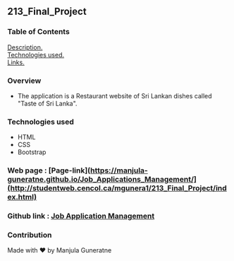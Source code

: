 ## 213_Final_Project

### Table of Contents
[ Description. ](#overview) <br />
[ Technologies used. ](#tech) <br />
[ Links. ](#links)

<a name="overview"></a>
### Overview

* The application is a Restaurant website of Sri Lankan dishes called "Taste of Sri Lanka".
   
<a name="tech"></a>
### Technologies used

* HTML
* CSS
* Bootstrap

<a name="links"></a>
### Web page : [Page-link](https://manjula-guneratne.github.io/Job_Applications_Management/](http://studentweb.cencol.ca/mgunera1/213_Final_Project/index.html)
### Github link : [Job Application Management](https://github.com/manjula-guneratne/213_Final_Project)

### Contribution
Made with ❤️ by Manjula Guneratne
